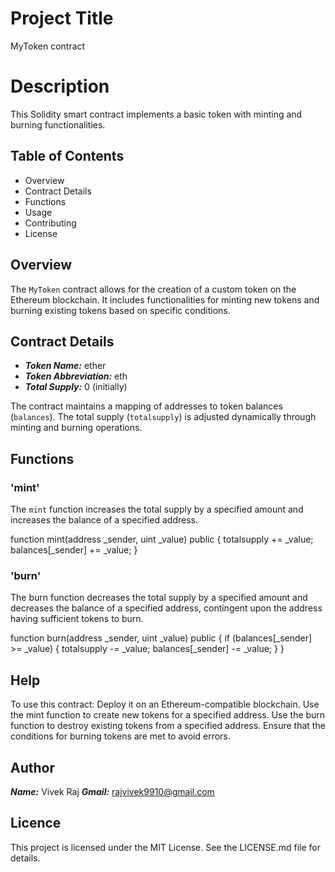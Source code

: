 # Project Title
MyToken contract

# Description 
This Solidity smart contract implements a basic token with minting and burning functionalities.

## Table of Contents

- Overview
- Contract Details
- Functions
- Usage
- Contributing
- License

## Overview

The `MyToken` contract allows for the creation of a custom token on the Ethereum blockchain. It includes functionalities for minting new tokens and burning existing tokens based on specific conditions.

## Contract Details

- ***Token Name:*** ether
- ***Token Abbreviation:*** eth
- ***Total Supply:*** 0 (initially)

The contract maintains a mapping of addresses to token balances (`balances`). The total supply (`totalsupply`) is adjusted dynamically through minting and burning operations.

## Functions

### 'mint'

The `mint` function increases the total supply by a specified amount and increases the balance of a specified address.

function mint(address _sender, uint _value) public {
    totalsupply += _value;
    balances[_sender] += _value;
}

### 'burn'
The burn function decreases the total supply by a specified amount and decreases the balance of a specified address, contingent upon the address having sufficient tokens to burn.

function burn(address _sender, uint _value) public {
    if (balances[_sender] >= _value) {
        totalsupply -= _value;
        balances[_sender] -= _value;
    }
}

## Help
To use this contract:
Deploy it on an Ethereum-compatible blockchain.
Use the mint function to create new tokens for a specified address.
Use the burn function to destroy existing tokens from a specified address.
Ensure that the conditions for burning tokens are met to avoid errors.

## Author
***Name:*** Vivek Raj
***Gmail:*** rajvivek9910@gmail.com

## Licence
This project is licensed under the MIT License. See the LICENSE.md file for details.
